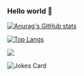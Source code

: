 ### Hello world 🖖


<!--
**tonn1oo/tonn1oo** is a ✨ _special_ ✨ repository because its `README.md` (this file) appears on your GitHub profile.

Here are some ideas to get you started:

- 🔭 I’m currently working on ...
- 🌱 I’m currently learning ...
- 👯 I’m looking to collaborate on ...
- 🤔 I’m looking for help with ...
- 💬 Ask me about ...
- 📫 How to reach me: ...
- 😄 Pronouns: ...
- ⚡ Fun fact: ...
-->

[![Anurag's GitHub stats](https://github-readme-stats.vercel.app/api?username=Tonn1oo&show_icons=true&theme=solarized-dark)](https://github.com/Tonn1oo/github-readme-stats)

[![Top Langs](https://github-readme-stats.vercel.app/api/top-langs/?username=Tonn1oo&layout=compact)](https://github.com/Tonn1oo/github-readme-stats)

![](https://github-profile-summary-cards.vercel.app/api/cards/repos-per-language?username=Tonn1oo&theme=solarized_dark)

![Jokes Card](https://readme-jokes.vercel.app/api)
